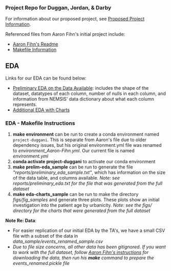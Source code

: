 ### Project Repo for Duggan, Jordan, & Darby

For information about our proposed project, see [Proposed Project Information](./project.md).

Referenced files from Aaron Fihn's initial project include:
- [Aaron Fihn's Readme](./README_Aaron-Fihn.md)
- [Makefile Information](./markdown/Makefile_overview.md)

## EDA
Links for our EDA can be found below:
- [Preliminary EDA on the Data Available](./markdown/preliminary_eda.md): includes the shape of the dataset, datatypes of each column, number of nulls in each column, and information from NEMSIS' data dictionary about what each column represents. 
- [Additional EDA with Charts](./markdown/EDA.md)

### EDA - Makefile Instructions
1) **make environment** can be run to create a conda environment named `project-duggani`. This is separate from Aaron's file due to older dependency issues, but his original environment.yml file was renamed to *environment_Aaron-Fihn.yml*. Our current file is named *environment.yml*
1) **conda activate project-duggani** to activate our conda environment
1) **make prelim-eda_sample** can be run to generate the file *"reports/preliminary_eda_sample.txt"*, which has information on the size of the data table, and columns available. *Note: see reports/preliminary_eda.txt for the file that was generated from the full dataset*
1) **make eda-charts_sample** can be run to make the directory *figs/fig_samples* and generate three plots. These plots show an initial investigation into the patient age by urbanicity. *Note: see the figs/ directory for the charts that were generated from the full dataset*

**Note Re: Data**:
* For easier replication of our initial EDA by the TA's, we have a small CSV file with a subset of the data in *data_sample/events_renamed_sample.csv*
* *Due to file size concerns, all other data has been gitignored. If you want to work with the full dataset, follow [Aaron Fihn's instructions](./markdown/Makefile_overview.md) for downloading the data, then run his **make** command to prepare the events_renamed.pickle file*

